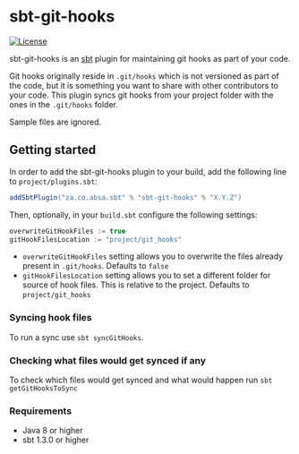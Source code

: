 # sbt-git-hooks

[![License](http://img.shields.io/:license-apache-blue.svg)](http://www.apache.org/licenses/LICENSE-2.0.html)

sbt-git-hooks is an [sbt](http://www.scala-sbt.org) plugin for maintaining git hooks as part of your code.

Git hooks originally reside in `.git/hooks` which is not versioned as part of the code, but it is something you
want to share with other contributors to your code. This plugin syncs git hooks from your project folder with the ones
in the `.git/hooks` folder. 

Sample files are ignored.

## Getting started

In order to add the sbt-git-hooks plugin to your build, add the following line to `project/plugins.sbt`:

``` sbt
addSbtPlugin("za.co.absa.sbt" % "sbt-git-hooks" % "X.Y.Z")
```

Then, optionally, in your `build.sbt` configure the following settings:

```sbt
overwriteGitHookFiles := true 
gitHookFilesLocation := "project/git_hooks"
```

- `overwriteGitHookFiles` setting allows you to overwrite the files already present in `.git/hooks`. Defaults to `false`
- `gitHookFilesLocation` setting allows you to set a different folder for source of hook files. This is relative to the project. Defaults to `project/git_hooks` 

### Syncing hook files

To run a sync use `sbt syncGitHooks`.

### Checking what files would get synced if any

To check which files would get synced and what would happen run `sbt getGitHooksToSync`

### Requirements

- Java 8 or higher
- sbt 1.3.0 or higher
